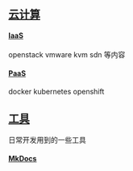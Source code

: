## [云计算](cloud/README.md)
#### [IaaS](cloud/IaaS/README.md)
openstack vmware kvm sdn 等内容
#### [PaaS](cloud/PaaS/README.md)
docker kubernetes openshift
## [工具](tools/README.md)
日常开发用到的一些工具
#### [MkDocs](tools/MkDocs/README.md)
